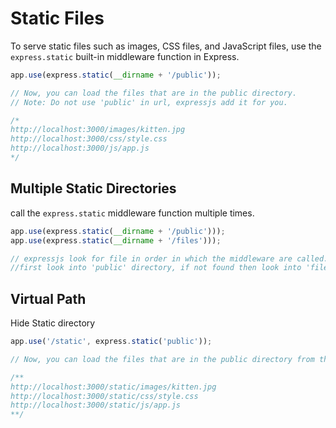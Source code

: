 # Static Files

To serve static files such as images, CSS files, and JavaScript files, use the `express.static` built-in middleware function in Express.

```js
app.use(express.static(__dirname + '/public'));

// Now, you can load the files that are in the public directory.
// Note: Do not use 'public' in url, expressjs add it for you.

/*
http://localhost:3000/images/kitten.jpg
http://localhost:3000/css/style.css
http://localhost:3000/js/app.js
*/
```

## Multiple Static Directories

call the `express.static` middleware function multiple times.

```js
app.use(express.static(__dirname + '/public')));
app.use(express.static(__dirname + '/files')));

// expressjs look for file in order in which the middleware are called. For eaxmple, it
//first look into 'public' directory, if not found then look into 'files' directory.
```

## Virtual Path

Hide Static directory

```js
app.use('/static', express.static('public'));

// Now, you can load the files that are in the public directory from the /static path prefix.

/**
http://localhost:3000/static/images/kitten.jpg
http://localhost:3000/static/css/style.css
http://localhost:3000/static/js/app.js
**/
```
